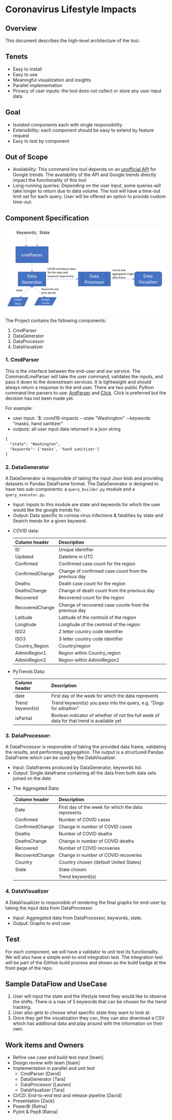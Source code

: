 # Coronavirus Lifestyle Impacts

## Overview
This document describes the high-level architecture of the tool.

## Tenets
- Easy to install
- Easy to use
- Meaningful visualization and insights
- Parallel implementation
- Privacy of user inputs: the tool does not collect or store any user input data

## Goal
- Isolated components each with single responsibility
- Extensibility: each component should be easy to extend by feature request
- Easy to test by component

## Out of Scope
- Availability: This command line tool depends on an [unofficial API](https://pypi.org/project/pytrends/) for Google trends. The availability
  of the API and Google trends directly impact the functionality of this tool
- Long-running queries: Depending on the user input, some queries will take longer to return due to data volume. The tool will have a time-out
  limit set for each query. User will be offered an option to provide custom time-out.

## Component Specification

![](Project.PNG)

The Project contains the following components:
1. CmdParser
2. DataGenerator
3. DataProcessor
4. DataVisualizer

### 1. CmdParser
This is the interface between the end-user and our service. The CommandLineParser will take the user command, validates the inputs, and pass it
down to the downstream services. It is lightweight and should always return a response to the end user.
There are two public Python command line parsers to use: [ArgParser](https://docs.python.org/3/library/argparse.html) and [Click](https://click.palletsprojects.com/en/7.x/). Click is preferred but the decision has not been made yet.

For example:
- user input: `$: covid19-impacts --state "Washington" --keywords "masks, hand sanitizer"
- outputs: all user input data returned in a json string
```
{
  "state": "Washington",
  "keywords": ['masks', 'hand sanitizer']
}
```

###  2. DataGenerator
A DataGenerator is responsible of taking the input Json blob and providing datasets in Pandas DataFrame format.
The DataGenerator is designed to have two sub-components: a `query_builder.py` module and a `query_executor.py`.
- Input: Inputs to this module are state and keywords for which the user would like the google trends for.
- Output: Data specific to corona virus infections & fatalities by state and Search trends for a given keyword.  

* COVID data:  
  
    |Column header | Description |
    |---|---|
    |ID | Unique identifier |
    |Updated| Datetime in UTC |
    |Confirmed | Confirmed case count for the region |
    |ConfirmedChange| Change of confirmed case count from the previous day |
    |Deaths| Death case count for the region |
    |DeathsChange| Change of death count from the previous day |
    |Recovered| Recovered count for the region |
    |RecoveredChange| Change of recovered case counts from the previous day |
    |Latitude| Latitude of the centroid of the region |
    |Longitude| Longitude of the centroid of the region |
    |ISO2| 2 letter country code identifier |
    |ISO3| 3 letter country code identifier |
    |Country_Region| Country/region |
    |AdminRegion1| Region within Country_region |
    |AdminRegion2| Region within AdminRegion1 |  

* PyTrends Data:  

    | Column header | Description |
    | --- | --- |
    | date | First day of the week for which the data represents |
    | Trend keyword(s) | Trend keyword(s) you pass into the query, e.g. "Dogs for adoption" |
    | isPartial | Boolean indicator of whether of not the full week of data for that trend is available yet |  


### 3. DataProcessor:
A DataProcessor is responsible of taking the provided data frame, validating the results, and performing aggregation. The output
is a structured Pandas DataFrame which can be used by the DataVisualizer.
- Input: Dataframes produced by DataGenerator, keywords list.
- Output: Single dataframe containing all the data from both data sets joined on the date

* The Aggregated Data:  
 
    | Column header | Description |
    | --- | --- |
    | Date | First day of the week for which the data represents |
    | Confirmed | Number of COVID cases |
    | ConfirmedChange | Change in number of COVID cases |
    | Deaths | Number of COVID deaths |
    | DeathsChange | Change in number of COVID deaths |
    | Recovered | Number of COVID recoveries |
    | RecoveredChange | Change in number of COVID recoveries |
    | Country | Country chosen (default United States) |
    | State | State chosen |
        | Trend keyword(s) | Trend keyword(s) you pass into the query, e.g. "Dogs for adoption" |

### 4. DataVisualizer
A DataVisualizer is responsible of rendering the final graphs for end-user by taking the input data from DataProcessor.
- Input: Aggregated data from DataProcessor, keywords, state.
- Output: Graphs to end user.

## Test
For each component, we will have a validator to unit test its functionality. We will also have a simple end-to-end integration test. The
integration test will be part of the GitHub build process and shown as the build badge at the front page of the repo.

## Sample DataFlow and UseCase
1. User will input the state and the lifestyle trend they would like to observe the shifts. There is a max of 5 keywords that can be chosen for the trend tracking. 
2. User also gets to choose what specific state they want to look at.
3. Once they get the visualization they can, they can also download a CSV which has additional data and play around with the information on their own.

## Work items and Owners
- Refine use case and build test input [team]
- Design review with team [team]
- Implementation in parallel and unit test
  - CmdParser [David]
  - DataGenerator [Tara]
  - DataProcessor [Lauren]
  - DataVisualizer [Tara]
- CI/CD: End-to-end test and release pipeline [David]
- Presentation [Zack]
- PowerBi [Ratna]
- Pylint & Pep8 [Ratna]
